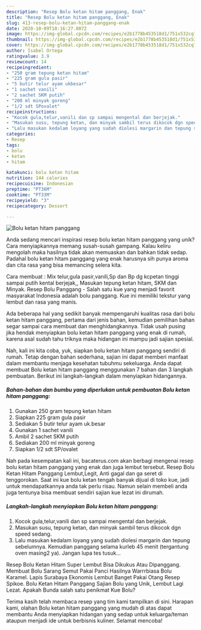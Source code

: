 ```yaml
---
description: "Resep Bolu ketan hitam panggang, Enak"
title: "Resep Bolu ketan hitam panggang, Enak"
slug: 413-resep-bolu-ketan-hitam-panggang-enak
date: 2020-10-09T18:16:27.807Z
image: https://img-global.cpcdn.com/recipes/e2b1778b453518d1/751x532cq70/bolu-ketan-hitam-panggang-foto-resep-utama.jpg
thumbnail: https://img-global.cpcdn.com/recipes/e2b1778b453518d1/751x532cq70/bolu-ketan-hitam-panggang-foto-resep-utama.jpg
cover: https://img-global.cpcdn.com/recipes/e2b1778b453518d1/751x532cq70/bolu-ketan-hitam-panggang-foto-resep-utama.jpg
author: Isabel Ortega
ratingvalue: 3.9
reviewcount: 14
recipeingredient:
- "250 gram tepung ketan hitam"
- "225 gram gula pasir"
- "5 butir telur ayam ukbesar"
- "1 sachet vanili"
- "2 sachet SKM putih"
- "200 ml minyak goreng"
- "1/2 sdt SPovalet"
recipeinstructions:
- "Kocok gula,telur,vanili dan sp sampai mengental dan berjejak."
- "Masukan susu, tepung ketan, dan minyak sambil terus dikocok dgn speed sedang."
- "Lalu masukan kedalam loyang yang sudah diolesi margarin dan tepung sebelumnya. Kemudian panggang selama kurleb 45 menit (tergantung oven masing2 ya). Jangan lupa tes tusuk..."
categories:
- Resep
tags:
- bolu
- ketan
- hitam

katakunci: bolu ketan hitam 
nutrition: 144 calories
recipecuisine: Indonesian
preptime: "PT36M"
cooktime: "PT33M"
recipeyield: "3"
recipecategory: Dessert

---
```



![Bolu ketan hitam panggang](https://img-global.cpcdn.com/recipes/e2b1778b453518d1/751x532cq70/bolu-ketan-hitam-panggang-foto-resep-utama.jpg)

Anda sedang mencari inspirasi resep bolu ketan hitam panggang yang unik? Cara menyiapkannya memang susah-susah gampang. Kalau keliru mengolah maka hasilnya tidak akan memuaskan dan bahkan tidak sedap. Padahal bolu ketan hitam panggang yang enak harusnya sih punya aroma dan cita rasa yang bisa memancing selera kita.

Cara membuat : Mix telur,gula pasir,vanili,Sp dan Bp dg kcpetan tinggi sampai putih kental berjejak,, Masukan tepung ketan hitam, SKM dan Minyak. Resep Bolu Panggang - Salah satu kue yang menjadi favorit masyarakat Indonesia adalah bolu panggang. Kue ini memiliki tekstur yang lembut dan rasa yang manis.

Ada beberapa hal yang sedikit banyak mempengaruhi kualitas rasa dari bolu ketan hitam panggang, pertama dari jenis bahan, kemudian pemilihan bahan segar sampai cara membuat dan menghidangkannya. Tidak usah pusing jika hendak menyiapkan bolu ketan hitam panggang yang enak di rumah, karena asal sudah tahu triknya maka hidangan ini mampu jadi sajian spesial.


Nah, kali ini kita coba, yuk, siapkan bolu ketan hitam panggang sendiri di rumah. Tetap dengan bahan sederhana, sajian ini dapat memberi manfaat dalam membantu menjaga kesehatan tubuhmu sekeluarga. Anda dapat membuat Bolu ketan hitam panggang menggunakan 7 bahan dan 3 langkah pembuatan. Berikut ini langkah-langkah dalam menyiapkan hidangannya.

<!--inarticleads1-->

##### Bahan-bahan dan bumbu yang diperlukan untuk pembuatan Bolu ketan hitam panggang:

1. Gunakan 250 gram tepung ketan hitam
1. Siapkan 225 gram gula pasir
1. Sediakan 5 butir telur ayam uk.besar
1. Gunakan 1 sachet vanili
1. Ambil 2 sachet SKM putih
1. Sediakan 200 ml minyak goreng
1. Siapkan 1/2 sdt SP/ovalet


Nah pada kesempatan kali ini, bacaterus.com akan berbagi mengenai resep bolu ketan hitam panggang yang enak dan juga lembut tersebut. Resep Bolu Ketan Hitam Panggang Lembut,Legit, Anti gagal dan ga seret di tenggorokan. Saat ini kue bolu ketan tengah banyak dijual di toko kue, jadi untuk mendapatkannya anda tak perlu risau. Namun selain membeli anda juga tentunya bisa membuat sendiri sajian kue lezat ini dirumah. 

<!--inarticleads2-->

##### Langkah-langkah menyiapkan Bolu ketan hitam panggang:

1. Kocok gula,telur,vanili dan sp sampai mengental dan berjejak.
1. Masukan susu, tepung ketan, dan minyak sambil terus dikocok dgn speed sedang.
1. Lalu masukan kedalam loyang yang sudah diolesi margarin dan tepung sebelumnya. Kemudian panggang selama kurleb 45 menit (tergantung oven masing2 ya). Jangan lupa tes tusuk...


Resep Bolu Ketan Hitam Super Lembut Bisa Dikukus Atau Dipanggang. Membuat Bolu Sarang Semut Pakai Panci Hasilnya Warrrbiasa Bolu Karamel. Lapis Surabaya Ekonomis Lembut Banget Pakai Otang Resep Spikoe. Bolu Ketan Hitam Panggang Sajian Bolu yang Unik, Lembut Lagi Lezat. Apakah Bunda salah satu penikmat Kue Bolu? 

Terima kasih telah membaca resep yang tim kami tampilkan di sini. Harapan kami, olahan Bolu ketan hitam panggang yang mudah di atas dapat membantu Anda menyiapkan hidangan yang sedap untuk keluarga/teman ataupun menjadi ide untuk berbisnis kuliner. Selamat mencoba!
